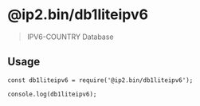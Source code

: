 # @ip2.bin/db1liteipv6
> IPV6-COUNTRY Database

## Usage

```
const db1liteipv6 = require('@ip2.bin/db1liteipv6');

console.log(db1liteipv6);
```
